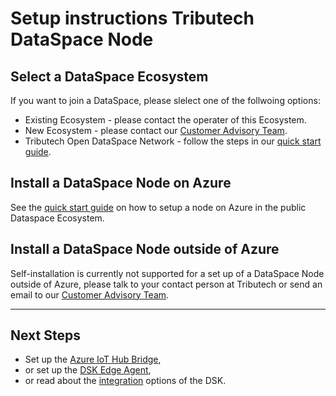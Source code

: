 # Setup instructions Tributech DataSpace Node

## Select a DataSpace Ecosystem

If you want to join a DataSpace, please slelect one of the follwoing options:

- Existing Ecosystem - please contact the operater of this Ecosystem.
- New Ecosystem - please contact our [Customer Advisory Team](mailto:customer-advisory@tributech.io).
- Tributech Open DataSpace Network - follow the steps in our [quick start guide](../../quickstart/install-owner-node.md).

## Install a DataSpace Node on Azure

See the [quick start guide](../../quickstart/install-owner-node.md) on how to setup a node on Azure in the public Dataspace Ecosystem.

## Install a DataSpace Node outside of Azure

Self-installation is currently not supported for a set up of a DataSpace Node outside of Azure, please talk to your contact person at Tributech or send an email to our [Customer Advisory Team](mailto:customer-advisory@tributech.io).

---

## Next Steps

- Set up the [Azure IoT Hub Bridge](../iot-hub-bridge/iot-hub-bridge.md),
- or set up the [DSK Edge Agent](../agent/setup-options.md),
- or read about the [integration](../../integration/overview.md) options of the DSK.
